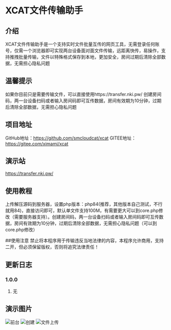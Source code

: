 # XCAT文件传输助手

## 介绍
XCAT文件传输助手是一个支持实时文件批量互传的网页工具，无需登录任何账号，仅需一个浏览器即可实现两台设备面对面文件传输，远距离快传，易操作，支持推拽批量传输，文件以特殊格式保存到本地，更加安全，房间过期后清除全部数据，无需担心隐私问题

## 温馨提示
如果你目前只是需要传输文件，可以直接使用https://transfer.nki.pw/ 创建房间码，两一台设备扫码或者输入房间码即可互传数据，房间有效期为10分钟，过期后清除全部数据，无需担心隐私问题

## 项目地址
GitHub地址：https://github.com/smcloudcat/xcat GITEE地址：https://gitee.com/ximami/xcat

## 演示站
https://transfer.nki.pw/

## 使用教程
上传解压源码到服务器，设置php版本：php84(推荐，其他版本自己测试，不行就用84)，直接访问即可，默认单文件支持100M，有需要更大可以到core.php修改（需要服务器支持）。创建房间码，两一台设备扫码或者输入房间码即可互传数据，房间有效期为10分钟，过期后清除全部数据，无需担心隐私问题（可以到core.php修改）

##使用注意
禁止将本程序用于传输违反当地法律的内容，本程序允许商用，支持二开，但必须保留版权，否则将追究法律责任！

## 更新日志
### 1.0.0
1. 无

## 演示图片
![前台](https://img.czzu.cn/u/lottery/ujnCcAzj.png "前台")
![创建](https://img.czzu.cn/u/xcat/6ACkgBe8.png "创建")
![文件上传](https://img.czzu.cn/u/xcat/zKDFzAzq.png "文件上传")